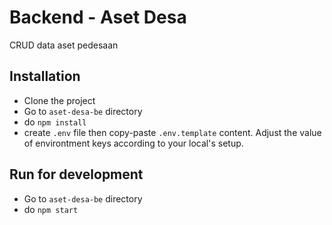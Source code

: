 # Backend - Aset Desa
CRUD data aset pedesaan

## Installation
- Clone the project
- Go to `aset-desa-be` directory
- do `npm install`
- create `.env` file then copy-paste `.env.template` content. Adjust the value of environtment keys according to your local's setup.

## Run for development
- Go to `aset-desa-be` directory
- do `npm start`
